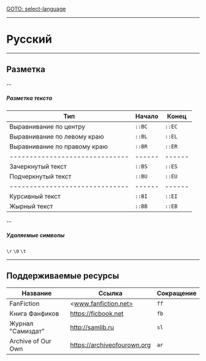 [GOTO: select-language](https://github.com/fRead-dev/info/tree/main/README.md)

---

# Русский

---

## Разметка

--

##### Разметка текста

| **Тип**                      | **Начало** | **Конец** |
|------------------------------| ---------- | --------- |
| Выравнивание по центру       | `::BC` | `::EC` |
| Выравнивание по левому краю  | `::BL` | `::EL` |
| Выравнивание по правому краю | `::BR` | `::ER` |
|------------------------------| ------ | ------ |
| Зачеркнутый текст            | `::BS` | `::ES` |
| Подчеркнутый текст           | `::BU` | `::EU` |
|------------------------------| ------ | ------ |
| Курсивный текст              | `::BI` | `::EI` |
| Жырный текст                 | `::BB` | `::EB` |

--

##### Удаляемые символы

`\r` `\0` `\t`

---

## Поддерживаемые ресурсы

| **Название**       | **Ссылка**                    | **Сокращение** |
|--------------------|-------------------------------|----------------|
| FanFiction         | <www.fanfiction.net>          | `ff`           |
| Книга Фанфиков     | <https://ficbook.net>         | `fb`           |
| Журнал "Самиздат"  | <http://samlib.ru>            | `sl`           |
| Archive of Our Own | <https://archiveofourown.org> | `ar`           |